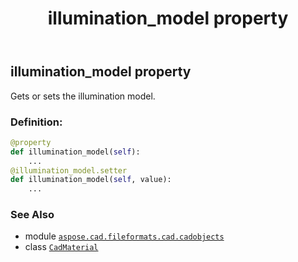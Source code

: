 ﻿---
title: illumination_model property
second_title: Aspose.CAD for Python via .NET API References
description: 
type: docs
weight: 520
url: /python-net/aspose.cad.fileformats.cad.cadobjects/cadmaterial/illumination_model/
is_root: false
---

## illumination_model property


Gets or sets the illumination model.
### Definition:
```python
@property
def illumination_model(self):
    ...
@illumination_model.setter
def illumination_model(self, value):
    ...
```

### See Also
* module [`aspose.cad.fileformats.cad.cadobjects`](../../)
* class [`CadMaterial`](/cad/python-net/aspose.cad.fileformats.cad.cadobjects/cadmaterial)
